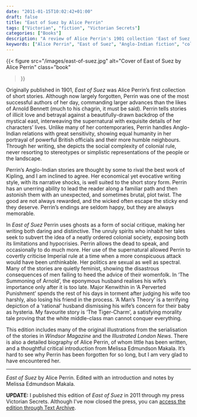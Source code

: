 ```yaml
---
date: "2011-01-15T10:02:42+01:00"
draft: false
title: "East of Suez by Alice Perrin"
tags: ["Victorian", "fiction", "Victorian Secrets"]
categories: ["Books"]
description: "A review of Alice Perrin's 1901 collection 'East of Suez,' featuring Anglo-Indian stories that rival Kipling's work. Discover how Perrin used supernatural elements and feminist themes to critique colonial society with sensitivity and memorable plot twists."
keywords: ["Alice Perrin", "East of Suez", "Anglo-Indian fiction", "colonial stories", "supernatural fiction", "Kipling comparison", "feminist ghost stories", "Imperial critique", "short story collection"]
---
```


{{< figure
  src="/images/east-of-suez.jpg"
  alt="Cover of East of Suez by Alice Perrin"
  class="book"
>}}

Originally published in 1901, _East of Suez_ was Alice Perrin’s first collection of short stories.  Although now largely forgotten, Perrin was one of the most successful authors of her day, commanding larger advances than the likes of Arnold Bennett (much to his chagrin, it must be said). Perrin tells stories of illicit love and betrayal against a beautifully-drawn backdrop of the mystical east, interweaving the supernatural with exquisite details of her characters’ lives. Unlike many of her contemporaries, Perrin handles Anglo-Indian relations with great sensitivity, showing equal humanity in her portrayal of powerful British officials and their more humble neighbours. Through her writing, she depicts the social complexity of colonial rule, never resorting to stereotypes or simplistic representations of the people or the landscape.

Perrin’s Anglo-Indian stories are thought by some to rival the best work of Kipling, and I am inclined to agree. Her economical yet evocative writing style, with its narrative shocks, is well suited to the short story form. Perrin has an unerring ability to lead the reader along a familiar path and then astonish them with an unexpected, and sometimes brutal, plot twist. The good are not always rewarded, and the wicked often escape the sticky end they deserve. Perrin’s endings are seldom happy, but they are always memorable.

In _East of Suez_ Perrin uses ghosts as a form of social critique, making her writing both daring and distinctive. The unruly spirits who inhabit her tales seek to subvert the idea of a neatly ordered colonial society, exposing both its limitations and hypocrisies. Perrin allows the dead to speak, and occasionally to do much more. Her use of the supernatural allowed Perrin to covertly criticise Imperial rule at a time when a more conspicuous attack would have been unthinkable. Her politics are sexual as well as spectral. Many of the stories are quietly feminist, showing the disastrous consequences of men failing to heed the advice of their womenfolk. In ‘The Summoning of Arnold’, the eponymous husband realises his wife’s importance only after it is too late. Major Kenwithin in ‘A Perverted Punishment’ spends the rest of his days in torment after judging his wife too harshly, also losing his friend in the process. ‘A Man’s Theory’ is a terrifying depiction of a ‘rational’ husband dismissing his wife’s concern for their baby as hysteria. My favourite story is ‘The Tiger-Charm’, a satisfying morality tale proving that the white middle-class man cannot conquer everything.

This edition includes many of the original illustrations from the serialisation of the stories in _Windsor Magazine_ and the _Illustrated London News_. There is also a detailed biography of Alice Perrin, of whom little has been written, and a thoughtful critical introduction from Melissa Edmundson Makala. It’s hard to see why Perrin has been forgotten for so long, but I am very glad to have encountered her.

---

_East of Suez_ by Alice Perrin. Edited with an introduction and notes by Melissa Edmundson Makala.

**UPDATE:** I published this edition of _East of Suez_ in 2011 through my press Victorian Secrets. Although I've now closed the press, you can [access the edition through Text Archive](https://archive.org/details/9781906469184).